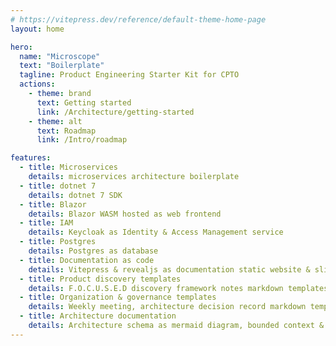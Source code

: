 ```yaml
---
# https://vitepress.dev/reference/default-theme-home-page
layout: home

hero:
  name: "Microscope"
  text: "Boilerplate"
  tagline: Product Engineering Starter Kit for CPTO
  actions:
    - theme: brand
      text: Getting started
      link: /Architecture/getting-started
    - theme: alt
      text: Roadmap
      link: /Intro/roadmap

features:
  - title: Microservices
    details: microservices architecture boilerplate
  - title: dotnet 7
    details: dotnet 7 SDK 
  - title: Blazor
    details: Blazor WASM hosted as web frontend
  - title: IAM
    details: Keycloak as Identity & Access Management service
  - title: Postgres
    details: Postgres as database
  - title: Documentation as code
    details: Vitepress & revealjs as documentation static website & slides
  - title: Product discovery templates
    details: F.O.C.U.S.E.D discovery framework notes markdown templates
  - title: Organization & governance templates
    details: Weekly meeting, architecture decision record markdown templates
  - title: Architecture documentation
    details: Architecture schema as mermaid diagram, bounded context & aggregate canvas markdown templates 
---
```


